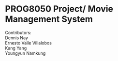 # PROG8050 Project/ Movie Management System

Contributors:\
Dennis Nay\
Ernesto Valle Villalobos\
Kang Yang\
Youngyun Namkung


